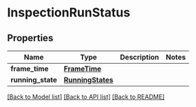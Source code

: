 # InspectionRunStatus

## Properties
Name | Type | Description | Notes
------------ | ------------- | ------------- | -------------
**frame_time** | [**FrameTime**](FrameTime.md) |  | 
**running_state** | [**RunningStates**](RunningStates.md) |  | 

[[Back to Model list]](../README.md#documentation-for-models) [[Back to API list]](../README.md#documentation-for-api-endpoints) [[Back to README]](../README.md)


